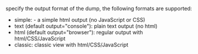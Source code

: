 specify the output format of the dump, the following formats are supported:

- simple: - a simple html output (no JavaScript or CSS)
- text (default output="console"): plain text output (no html)
- html (default output="browser"): regular output with html/CSS/JavaScript
- classic: classic view with html/CSS/JavaScript